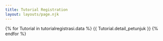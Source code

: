 ```yaml
---
title: Tutorial Registration
layout: layouts/page.njk
---
```

{% for Tutorial in tutorialregistrasi.data %}
{{ Tutorial.detail_petunjuk }}
{% endfor %}
